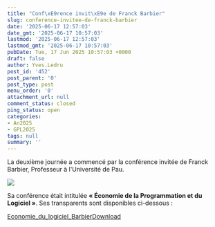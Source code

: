 ```yaml
---
title: "Conf\xE9rence invit\xE9e de Franck Barbier"
slug: conference-invitee-de-franck-barbier
date: '2025-06-17 12:57:03'
date_gmt: '2025-06-17 10:57:03'
lastmod: '2025-06-17 12:57:03'
lastmod_gmt: '2025-06-17 10:57:03'
pubDate: Tue, 17 Jun 2025 10:57:03 +0000
draft: false
author: Yves.Ledru
post_id: '452'
post_parent: '0'
post_type: post
menu_order: '0'
attachment_url: null
comment_status: closed
ping_status: open
categories:
- An2025
- GPL2025
tags: null
summary: ''
---
```


La deuxième journée a commencé par la conférence invitée de Franck Barbier, Professeur à l'Université de Pau. 

![](https://gdr-gpl.cnrs.fr/wp-content/uploads/2025/06/GPL25_Barbier1.jpg)

Sa conférence était intitulée **« Économie de la Programmation et du Logiciel »**. Ses transparents sont disponibles ci-dessous :

[Economie_du_logiciel_Barbier](https://gdr-gpl.cnrs.fr/wp-content/uploads/2025/06/Economie_du_logiciel_Barbier.pdf)[Download](https://gdr-gpl.cnrs.fr/wp-content/uploads/2025/06/Economie_du_logiciel_Barbier.pdf)
